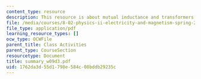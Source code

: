 ```yaml
---
content_type: resource
description: This resource is about mutual inductance and transformers; inductors.
file: /media/courses/8-02-physics-ii-electricity-and-magnetism-spring-2007/1762da3d55d1798e584c08bddb29235c_summary_w09d3.pdf
file_type: application/pdf
learning_resource_types: []
ocw_type: OCWFile
parent_title: Class Activities
parent_type: CourseSection
resourcetype: Document
title: summary_w09d3.pdf
uid: 1762da3d-55d1-798e-584c-08bddb29235c
---
```

